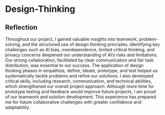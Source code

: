 # Design-Thinking

## Reflection

Throughout our project, I gained valuable insights into teamwork, problem-solving, and the structured use of design thinking principles. Identifying key challenges such as AI bias, overdependence, limited critical thinking, and privacy concerns deepened our understanding of AI’s risks and limitations. Our strong collaboration, facilitated by clear communication and fair task distribution, was essential to our success. The application of design thinking phases in empathize, define, ideate, prototype, and test helped us systematically tackle problems and refine our solutions. I also developed critical skills, including research, communication, and technical abilities, which strengthened our overall project approach. Although more time for prototype testing and feedback would improve future projects, I am proud of our teamwork and solution development. This experience has prepared me for future collaborative challenges with greater confidence and adaptability.
